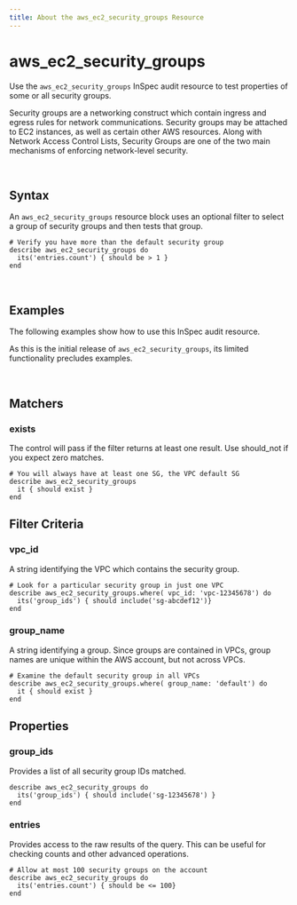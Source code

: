 ```yaml
---
title: About the aws_ec2_security_groups Resource
---
```


# aws_ec2_security_groups

Use the `aws_ec2_security_groups` InSpec audit resource to test properties of some or all security groups.

Security groups are a networking construct which contain ingress and egress rules for network communications.  Security groups may be attached to EC2 instances, as well as certain other AWS resources.  Along with Network Access Control Lists, Security Groups are one of the two main mechanisms of enforcing network-level security.

<br>

## Syntax

An `aws_ec2_security_groups` resource block uses an optional filter to select a group of security groups and then tests that group.

    # Verify you have more than the default security group
    describe aws_ec2_security_groups do
      its('entries.count') { should be > 1 }
    end

<br>

## Examples

The following examples show how to use this InSpec audit resource.

As this is the initial release of `aws_ec2_security_groups`, its limited functionality precludes examples.

<br>

## Matchers

### exists

The control will pass if the filter returns at least one result. Use should_not if you expect zero matches.

    # You will always have at least one SG, the VPC default SG
    describe aws_ec2_security_groups
      it { should exist }
    end   

## Filter Criteria

### vpc_id

A string identifying the VPC which contains the security group.

    # Look for a particular security group in just one VPC
    describe aws_ec2_security_groups.where( vpc_id: 'vpc-12345678') do
      its('group_ids') { should include('sg-abcdef12')}
    end

### group_name

A string identifying a group.  Since groups are contained in VPCs, group names are unique within the AWS account, but not across VPCs.

    # Examine the default security group in all VPCs
    describe aws_ec2_security_groups.where( group_name: 'default') do
      it { should exist }
    end


## Properties

### group_ids

Provides a list of all security group IDs matched.

    describe aws_ec2_security_groups do
      its('group_ids') { should include('sg-12345678') }
    end

### entries

Provides access to the raw results of the query.  This can be useful for checking counts and other advanced operations.

    # Allow at most 100 security groups on the account
    describe aws_ec2_security_groups do
      its('entries.count') { should be <= 100}
    end
